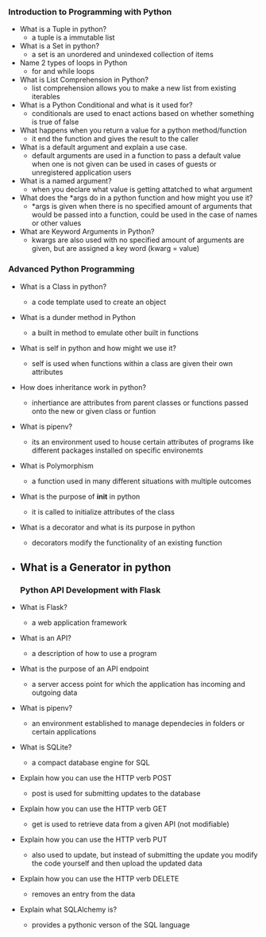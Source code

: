 ### Introduction to Programming with Python
- What is a Tuple in python?
  - a tuple is a immutable list
- What is a Set in python?
  - a set is an unordered and unindexed collection of items 
- Name 2 types of loops in Python
  - for and while loops
- What is List Comprehension in Python?
  - list comprehension allows you to make a new list from existing iterables
- What is a Python Conditional and what is it used for?
  - conditionals are used to enact actions based on whether something is true of false
- What happens when you return a value for a python method/function
  - it end the function and gives the result to the caller
- What is a default argument and explain a use case.
  - default arguments are used in a function to pass a default value when one is not given
    can be used in cases of guests or unregistered application users
- What is a named argument?
  - when you declare what value is getting attatched to what argument
- What does the *args  do in a python function and how might you use it?
  - *args is given when there is no specified amount of arguments that would be passed into 
    a function, could be used in the case of names or other values
- What are Keyword Arguments in Python?
  - kwargs are also used with no specified amount of arguments are given, but are assigned
    a key word (kwarg = value)

### Advanced Python Programming
- What is a Class in python?
  - a code template used to create an object
- What is a dunder method in Python
  - a built in method to emulate other built in functions
- What is self in python and how might we use it?
  - self is used when functions within a class are given their own attributes
- How does inheritance work in python?
  - inhertiance are attributes from parent classes or functions passed onto the new or 
    given class or funtion
- What is pipenv?
  - its an environment used to house certain attributes of programs like different 
    packages installed on specific environemts
- What is Polymorphism
  - a function used in many different situations with multiple outcomes
- What is the purpose of __init__ in python
  - it is called to initialize attributes of the class
- What is a decorator and what is its purpose in python
  - decorators modify the functionality of an existing function
- What is a Generator in python
  - 

  ### Python API Development with Flask
- What is Flask?
  - a web application framework
- What is an API?
  - a description of how to use a program
- What is the purpose of an API endpoint
  - a server access point for which the application has incoming and outgoing data
- What is pipenv?
  - an environment established to manage dependecies in folders or certain applications
- What is SQLite?
  - a compact database engine for SQL
- Explain how you can use the HTTP verb POST
  - post is used for submitting updates to the database
- Explain how you can use the HTTP verb GET
  - get is used to retrieve data from a given API (not modifiable)
- Explain how you can use the HTTP verb PUT
  - also used to update, but instead of submitting the update you modify the code 
    yourself and then upload the updated data
- Explain how you can use the HTTP verb DELETE
  - removes an entry from the data
- Explain what SQLAlchemy is?
  - provides a pythonic verson of the SQL language
